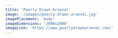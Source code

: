 ```yaml
---
title: 'Poorly Drawn Arsenal'
image: '/images/poorly-drawn-arsenal.jpg'
imagePlacement: 'body'
imageDimensions: '2000x2000'
imageLink: 'https://www.poorlydrawnarsenal.com/'
---
```

